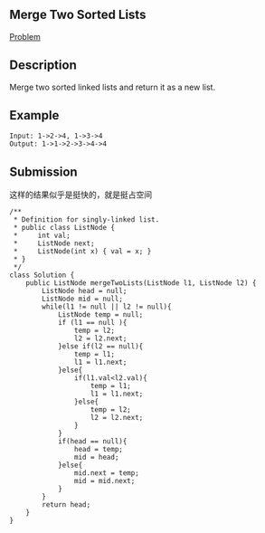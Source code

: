 ## Merge Two Sorted Lists

[Problem](https://leetcode.com/problems/merge-two-sorted-lists/submissions/)

## Description

Merge two sorted linked lists and return it as a new list.

## Example
```
Input: 1->2->4, 1->3->4
Output: 1->1->2->3->4->4
```

## Submission
这样的结果似乎是挺快的，就是挺占空间
```
/**
 * Definition for singly-linked list.
 * public class ListNode {
 *     int val;
 *     ListNode next;
 *     ListNode(int x) { val = x; }
 * }
 */
class Solution {
    public ListNode mergeTwoLists(ListNode l1, ListNode l2) {
        ListNode head = null;
        ListNode mid = null;
        while(l1 != null || l2 != null){
            ListNode temp = null;
            if (l1 == null ){
                temp = l2;
                l2 = l2.next;
            }else if(l2 == null){
                temp = l1;
                l1 = l1.next;
            }else{
                if(l1.val<l2.val){
                    temp = l1;
                    l1 = l1.next;
                }else{
                    temp = l2;
                    l2 = l2.next;
                } 
            }
            if(head == null){
                head = temp;
                mid = head;
            }else{
                mid.next = temp;
                mid = mid.next;
            }
        }
        return head;
    }
}
```

